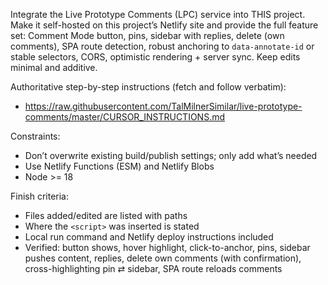 Integrate the Live Prototype Comments (LPC) service into THIS project. Make it self-hosted on this project’s Netlify site and provide the full feature set: Comment Mode button, pins, sidebar with replies, delete (own comments), SPA route detection, robust anchoring to `data-annotate-id` or stable selectors, CORS, optimistic rendering + server sync. Keep edits minimal and additive.

Authoritative step-by-step instructions (fetch and follow verbatim):
- https://raw.githubusercontent.com/TalMilnerSimilar/live-prototype-comments/master/CURSOR_INSTRUCTIONS.md

Constraints:
- Don’t overwrite existing build/publish settings; only add what’s needed
- Use Netlify Functions (ESM) and Netlify Blobs
- Node >= 18

Finish criteria:
- Files added/edited are listed with paths
- Where the `<script>` was inserted is stated
- Local run command and Netlify deploy instructions included
- Verified: button shows, hover highlight, click-to-anchor, pins, sidebar pushes content, replies, delete own comments (with confirmation), cross-highlighting pin ⇄ sidebar, SPA route reloads comments
